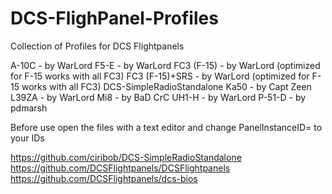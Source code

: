 # DCS-FlighPanel-Profiles

Collection of Profiles for DCS Flightpanels

A-10C - by WarLord
F5-E - by WarLord
FC3 (F-15) - by WarLord (optimized for F-15 works with all FC3)
FC3 (F-15)+SRS - by WarLord (optimized for F-15 works with all FC3) DCS-SimpleRadioStandalone
Ka50 - by Capt Zeen
L39ZA - by WarLord
Mi8 - by BaD CrC
UH1-H - by WarLord
P-51-D - by pdmarsh

Before use open the files with a text editor and change PanelInstanceID= to your IDs

https://github.com/ciribob/DCS-SimpleRadioStandalone
https://github.com/DCSFlightpanels/DCSFlightpanels
https://github.com/DCSFlightpanels/dcs-bios

